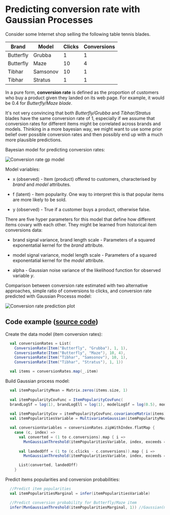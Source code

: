 # Predicting conversion rate with Gaussian Processes

Consider some Internet shop selling the following table tennis blades.

| Brand       | Model       | Clicks  | Conversions|
|-------------|-------------| --------|------------|
| Butterfly   | Grubba      |1        |1           |
| Butterfly   | Maze        |10       |4           |
| Tibhar      | Samsonov    |10       |1           |
| Tibhar      | Stratus     |1        |1           |

In a pure form, **conversion rate** is defined as the proportion of customers who buy a product given they landed on its web page. For example, it would be 0.4 for *Butterfly/Maze blade*. 

It's not very convincing  that both *Butterfly/Grubba* and *Tibhar/Stratus* blades have the same conversion rate of 1, especially if we assume that conversion rates for different items might be correlated across brands and models. Thinking in a more bayesian way, we might want to use some prior belief over possible conversion rates and then possibly end up with a much more plausible predictions.

Bayesian model for predicting conversion rates:

![Conversion rate gp model](https://raw.github.com/danielkorzekwa/bayes-scala/master/doc/dsl_examples/conversionrate/conversion_rate_gp_model.png "Conversion rate gp model")

Model variables:
* x (observed) - Item (product) offered to customers, characterised by *brand* and *model* attributes.

* f (latent) - Item popularity. One way to interpret this is that popular items are more likely to be sold.

* y (observed) - True if a customer buys a product, otherwise false.  

There are five hyper parameters for this model that define how different items covary with each other. They might be learned from historical item conversions data: 
* brand signal variance, brand length scale - Parameters of a squared exponentatial kernel for the *brand* attribute.

* model signal variance, model length scale - Parameters of a squared exponentatial kernel for the *model* attribute.

* alpha - Gaussian noise variance of the likelihood function for observed variable *y*.
  
Comparison between conversion rate estimated with two alternative approaches, simple ratio of conversions to clicks, and conversion rate predicted with Gaussian Processs model:
   
![Conversion rate prediction plot](https://raw.github.com/danielkorzekwa/bayes-scala/master/doc/dsl_examples/conversionrate/conversion_rate_prediction_plot.png "Conversion rate prediction plot")

## Code example ([source code](https://github.com/danielkorzekwa/bayes-scala/blob/master/src/test/scala/dk/bayes/dsl/demo/conversionrate/ConversionRateTest.scala))
 
Create the data model (item conversion rates):

```scala
  val conversionRates = List(
    ConversionRate(Item("Butterfly", "Grubba"), 1, 1),
    ConversionRate(Item("Butterfly", "Maze"), 10, 4),
    ConversionRate(Item("Tibhar", "Samsonov"), 10, 1),
    ConversionRate(Item("Tibhar", "Stratus"), 1, 1))

  val items = conversionRates.map(_.item)
```

Build Gaussian process model:


```scala
  val itemPopularityMean = Matrix.zeros(items.size, 1)
  
  val itemPopularityCovFunc = ItemPopularityCovFunc(
  brandLogSf = log(1), brandLogEll = log(1), modelLogSf = log(0.5), modelLogEll = log(1))
  
  val itemPopularityCov = itemPopularityCovFunc.covarianceMatrix(items)
  val itemPopularitiesVariable = MultivariateGaussian(itemPopularityMean, itemPopularityCov)

  val conversionVariables = conversionRates.zipWithIndex.flatMap {
    case (c, index) =>
      val converted = (1 to c.conversions).map { i => 
        MvnGaussianThreshold(itemPopularitiesVariable, index, exceeds = Some(true)) }
        
      val landedOff = (1 to (c.clicks - c.conversions)).map { i => 
        MvnGaussianThreshold(itemPopularitiesVariable, index, exceeds = Some(false)) }

      List(converted, landedOff)
    }
```

Predict items popularities and conversion probabilities:


```scala  
  //Predict item popularities
  val itemPopularitiesMarginal = infer(itemPopularitiesVariable)

  //Predict conversion probability for Butterfly/Maze item
  infer(MvnGaussianThreshold(itemPopularitiesMarginal, 1)) //Gaussian(m=0.438,v=0.018)
```